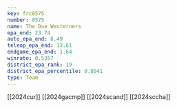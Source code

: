 ```yaml
---
key: frc8575
number: 8575
name: The Due Westerners
epa_end: 23.74
auto_epa_end: 8.49
teleop_epa_end: 13.61
endgame_epa_end: 1.64
winrate: 0.5357
district_epa_rank: 19
district_epa_percentile: 0.8041
type: Team
---
```

[[2024cur]]
[[2024gacmp]]
[[2024scand]]
[[2024sccha]]
